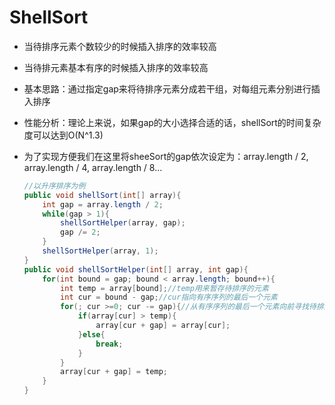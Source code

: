 # ShellSort

- 当待排序元素个数较少的时候插入排序的效率较高

- 当待排元素基本有序的时候插入排序的效率较高

- 基本思路：通过指定gap来将待排序元素分成若干组，对每组元素分别进行插入排序

- 性能分析：理论上来说，如果gap的大小选择合适的话，shellSort的时间复杂度可以达到O(N^1.3)

- 为了实现方便我们在这里将sheeSort的gap依次设定为：array.length / 2, array.length / 4, array.length / 8...

    ```java
    //以升序排序为例
    public void shellSort(int[] array){
        int gap = array.length / 2;
        while(gap > 1){
            shellSortHelper(array, gap);
            gap /= 2;
        }
        shellSortHelper(array, 1);
    }
    public void shellSortHelper(int[] array, int gap){
        for(int bound = gap; bound < array.length; bound++){
            int temp = array[bound];//temp用来暂存待排序的元素
            int cur = bound - gap;//cur指向有序序列的最后一个元素
            for(; cur >=0; cur -= gap){//从有序序列的最后一个元素向前寻找待排序元素的合适位置
            	if(array[cur] > temp){
                    array[cur + gap] = array[cur];
                }else{
                    break;
                }
            }
            array[cur + gap] = temp;
        }
    }
    ```

    